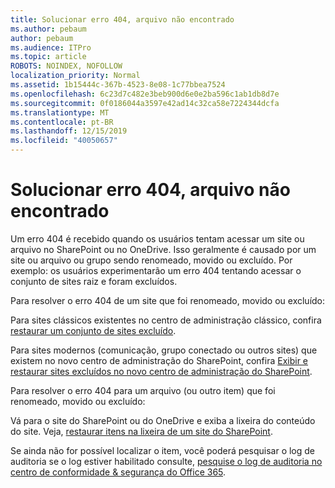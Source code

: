 ```yaml
---
title: Solucionar erro 404, arquivo não encontrado
ms.author: pebaum
author: pebaum
ms.audience: ITPro
ms.topic: article
ROBOTS: NOINDEX, NOFOLLOW
localization_priority: Normal
ms.assetid: 1b15444c-367b-4523-8e08-1c77bbea7524
ms.openlocfilehash: 6c23d7c482e3beb900d6e0e2ba596c1ab1db8d7e
ms.sourcegitcommit: 0f0186044a3597e42ad14c32ca58e7224344dcfa
ms.translationtype: MT
ms.contentlocale: pt-BR
ms.lasthandoff: 12/15/2019
ms.locfileid: "40050657"
---
```

# <a name="troubleshoot-error-404-file-not-found"></a>Solucionar erro 404, arquivo não encontrado

Um erro 404 é recebido quando os usuários tentam acessar um site ou arquivo no SharePoint ou no OneDrive. Isso geralmente é causado por um site ou arquivo ou grupo sendo renomeado, movido ou excluído. Por exemplo: os usuários experimentarão um erro 404 tentando acessar o conjunto de sites raiz e foram excluídos.

Para resolver o erro 404 de um site que foi renomeado, movido ou excluído:

Para sites clássicos existentes no centro de administração clássico, confira [restaurar um conjunto de sites excluído](https://docs.microsoft.com/sharepoint/restore-deleted-site-collection).


Para sites modernos (comunicação, grupo conectado ou outros sites) que existem no novo centro de administração do SharePoint, confira [Exibir e restaurar sites excluídos no novo centro de administração do SharePoint](https://docs.microsoft.com/sharepoint/restore-deleted-site-collection).

Para resolver o erro 404 para um arquivo (ou outro item) que foi renomeado, movido ou excluído:

Vá para o site do SharePoint ou do OneDrive e exiba a lixeira do conteúdo do site. Veja, [restaurar itens na lixeira de um site do SharePoint](https://support.office.com/article/Restore-items-in-the-Recycle-Bin-of-a-SharePoint-site-6df466b6-55f2-4898-8d6e-c0dff851a0be#ID0EAADAAA=Online).

Se ainda não for possível localizar o item, você poderá pesquisar o log de auditoria se o log estiver habilitado consulte, [pesquise o log de auditoria no centro de conformidade & segurança do Office 365](https://docs.microsoft.com/office365/securitycompliance/search-the-audit-log-in-security-and-compliance?redirectSourcePath=%252fclient%252fsearch-the-audit-log-in-the-office-365-security-compliance-center-0d4d0f35-390b-4518-800e-0c7ec95e946c).
